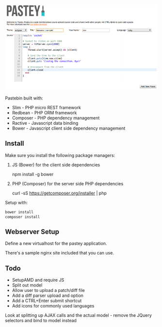 ![Pastey Screenshot](https://raw.githubusercontent.com/jph98/pastey/master/pastey.png)

Pastebin built with:
* Slim - PHP micro REST framework
* Redbean - PHP ORM framework
* Composer - PHP dependency management
* Ractive - Javascript data binding
* Bower - Javascript client side dependency management


Install
-------

Make sure you install the following package managers:

1. JS (Bower) for the client side dependencies

	npm install -g bower

2. PHP (Composer) for the server side PHP dependencies

	curl -sS https://getcomposer.org/installer | php

Setup with:

	bower install
	composer install

Webserver Setup
---------------

Define a new virtualhost for the pastey application.

There's a sample nginx site included that you can use.

Todo
----

* SetupAMD and require JS
* Split out model
* Allow user to upload a patch/diff file
* Add a diff parser upload and option
* Add a CTRL+Enter submit shortcut
* Add icons for commonly used languages

Look at splitting up AJAX calls and the actual model - remove the JQuery selectors and bind to model instead
